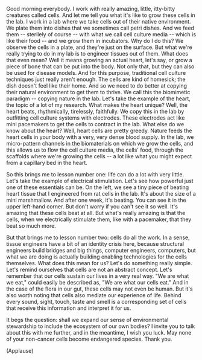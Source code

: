 
Good morning everybody.
I work with really amazing,
little, itty-bitty creatures called cells.
And let me tell you what it&#39;s like
to grow these cells in the lab.
I work in a lab where we take cells out of their native environment.
We plate them into dishes
that we sometimes call petri dishes.
And we feed them -- sterilely of course --
with what we call cell culture media -- which is like their food --
and we grow them in incubators.
Why do I do this?
We observe the cells in a plate,
and they&#39;re just on the surface.
But what we&#39;re really trying to do in my lab
is to engineer tissues out of them.
What does that even mean?
Well it means growing an actual heart,
let&#39;s say,
or grow a piece of bone
that can be put into the body.
Not only that, but they can also be used for disease models.
And for this purpose, traditional cell culture techniques
just really aren&#39;t enough.
The cells are kind of homesick;
the dish doesn&#39;t feel like their home.
And so we need to do better at copying their natural environment
to get them to thrive.
We call this the biomimetic paradigm --
copying nature in the lab.
Let&#39;s take the example of the heart,
the topic of a lot of my research.
What makes the heart unique?
Well, the heart beats,
rhythmically, tirelessly, faithfully.
We copy this in the lab
by outfitting cell culture systems with electrodes.
These electrodes act like mini pacemakers
to get the cells to contract in the lab.
What else do we know about the heart?
Well, heart cells are pretty greedy.
Nature feeds the heart cells in your body
with a very, very dense blood supply.
In the lab, we micro-pattern channels
in the biomaterials
on which we grow the cells,
and this allows us to flow the cell culture media, the cells&#39; food,
through the scaffolds where we&#39;re growing the cells --
a lot like what you might expect
from a capillary bed in the heart.

So this brings me to lesson number one:
life can do a lot with very little.
Let&#39;s take the example of electrical stimulation.
Let&#39;s see how powerful just one of these essentials can be.
On the left, we see a tiny piece of beating heart tissue
that I engineered from rat cells in the lab.
It&#39;s about the size of a mini marshmallow.
And after one week, it&#39;s beating.
You can see it in the upper left-hand corner.
But don&#39;t worry if you can&#39;t see it so well.
It&#39;s amazing that these cells beat at all.
But what&#39;s really amazing
is that the cells, when we electrically stimulate them,
like with a pacemaker,
that they beat so much more.

But that brings me to lesson number two:
cells do all the work.
In a sense, tissue engineers have a bit of an identity crisis here,
because structural engineers
build bridges and big things,
computer engineers, computers,
but what we are doing
is actually building enabling technologies for the cells themselves.
What does this mean for us?
Let&#39;s do something really simple.
Let&#39;s remind ourselves
that cells are not an abstract concept.
Let&#39;s remember that our cells sustain our lives
in a very real way.
&quot;We are what we eat,&quot; could easily be described
as, &quot;We are what our cells eat.&quot;
And in the case of the flora in our gut,
these cells may not even be human.
But it&#39;s also worth noting
that cells also mediate our experience of life.
Behind every sound, sight, touch, taste and smell
is a corresponding set of cells
that receive this information
and interpret it for us.

It begs the question:
shall we expand our sense of environmental stewardship
to include the ecosystem of our own bodies?
I invite you to talk about this with me further,
and in the meantime, I wish you luck.
May none of your non-cancer cells
become endangered species.
Thank you.

(Applause)

